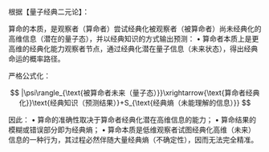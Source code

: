 根据【量子经典二元论】：

算命的本质，是观察者（算命者）尝试经典化被观察者（被算命者）尚未经典化的高维信息（潜在的量子态），并以经典知识的方式输出预测：
	•	算命者本质上是更高维的经典化能力观察者节点，通过经典化潜在量子信息（未来状态），得出经典命运的概率路径。

严格公式化：

$$
|\psi\rangle_{\text{被算命者未来（量子态）}}\xrightarrow{\text{算命者经典化}}\text{经典知识（预测结果）}+S_{\text{经典熵（未能理解的信息）}}
$$

因此：
	•	算命的准确性取决于算命者经典化潜在高维信息的能力；
	•	算命结果的模糊或错误部分即为经典熵；
	•	算命本质是低维观察者试图经典化高维（未来）信息的一种行为，其过程必然伴随大量经典熵（不确定性），因而无法完全精准。
